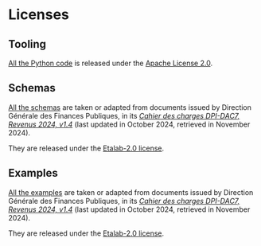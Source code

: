 # Licenses

## Tooling

[All the Python code](./cli) is released under the [Apache License 2.0](./cli/LICENSE.md).

## Schemas

[All the schemas](./schemas) are taken or adapted from documents issued by Direction Générale des Finances Publiques, in
its [_Cahier des charges DPI-DAC7, Revenus 2024, v1.4_][dgfip] (last updated in October 2024, retrieved in November 2024).

They are released under the [Etalab-2.0 license](./schemas/LICENSE.md).

## Examples

[All the examples](./examples) are taken or adapted from documents issued by Direction Générale des Finances Publiques, in
its [_Cahier des charges DPI-DAC7, Revenus 2024, v1.4_][dgfip] (last updated in October 2024, retrieved in November 2024).

They are released under the [Etalab-2.0 license](./examples/LICENSE.md).

[dgfip]: https://www.impots.gouv.fr/transfert-dinformations-en-application-des-dispositifs-dpi-dac7-plateformes-deconomie-collaborative
